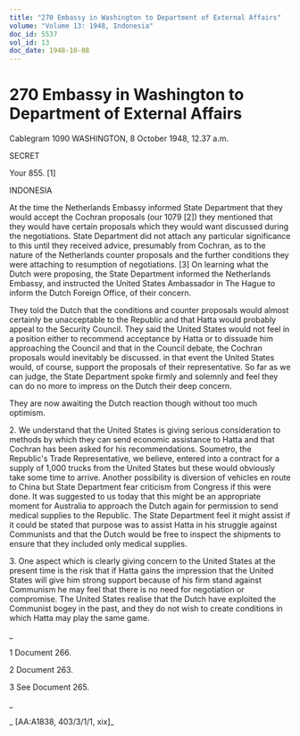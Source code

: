 ```yaml
---
title: "270 Embassy in Washington to Department of External Affairs"
volume: "Volume 13: 1948, Indonesia"
doc_id: 5537
vol_id: 13
doc_date: 1948-10-08
---
```


# 270 Embassy in Washington to Department of External Affairs

Cablegram 1090 WASHINGTON, 8 October 1948, 12.37 a.m.

SECRET

Your 855. [1]

INDONESIA

At the time the Netherlands Embassy informed State Department that they would accept the Cochran proposals (our 1079 [2]) they mentioned that they would have certain proposals which they would want discussed during the negotiations. State Department did not attach any particular significance to this until they received advice, presumably from Cochran, as to the nature of the Netherlands counter proposals and the further conditions they were attaching to resumption of negotiations. [3] On learning what the Dutch were proposing, the State Department informed the Netherlands Embassy, and instructed the United States Ambassador in The Hague to inform the Dutch Foreign Office, of their concern.

They told the Dutch that the conditions and counter proposals would almost certainly be unacceptable to the Republic and that Hatta would probably appeal to the Security Council. They said the United States would not feel in a position either to recommend acceptance by Hatta or to dissuade him approaching the Council and that in the Council debate, the Cochran proposals would inevitably be discussed. in that event the United States would, of course, support the proposals of their representative. So far as we can judge, the State Department spoke firmly and solemnly and feel they can do no more to impress on the Dutch their deep concern.

They are now awaiting the Dutch reaction though without too much optimism.

2\. We understand that the United States is giving serious consideration to methods by which they can send economic assistance to Hatta and that Cochran has been asked for his recommendations. Soumetro, the Republic's Trade Representative, we believe, entered into a contract for a supply of 1,000 trucks from the United States but these would obviously take some time to arrive. Another possibility is diversion of vehicles en route to China but State Department fear criticism from Congress if this were done. It was suggested to us today that this might be an appropriate moment for Australia to approach the Dutch again for permission to send medical supplies to the Republic. The State Department feel it might assist if it could be stated that purpose was to assist Hatta in his struggle against Communists and that the Dutch would be free to inspect the shipments to ensure that they included only medical supplies.

3\. One aspect which is clearly giving concern to the United States at the present time is the risk that if Hatta gains the impression that the United States will give him strong support because of his firm stand against Communism he may feel that there is no need for negotiation or compromise. The United States realise that the Dutch have exploited the Communist bogey in the past, and they do not wish to create conditions in which Hatta may play the same game.

_

1 Document 266.

2 Document 263.

3 See Document 265.

_

_ [AA:A1838, 403/3/1/1, xix]_
